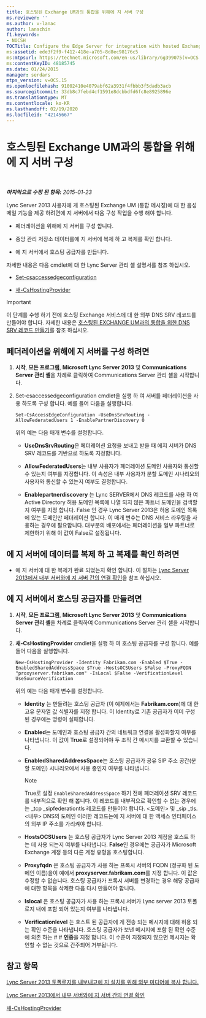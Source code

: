 ```yaml
---
title: 호스팅된 Exchange UM과의 통합을 위해에 지 서버 구성
ms.reviewer: ''
ms.author: v-lanac
author: lanachin
f1.keywords:
- NOCSH
TOCTitle: Configure the Edge Server for integration with hosted Exchange UM
ms:assetid: ede3f2f9-f412-418e-a705-8d8ec98176c5
ms:mtpsurl: https://technet.microsoft.com/en-us/library/Gg399075(v=OCS.15)
ms:contentKeyID: 48185745
ms.date: 01/24/2015
manager: serdars
mtps_version: v=OCS.15
ms.openlocfilehash: 91002410e4079abf62a3931f4fbbb3f5dadb3acb
ms.sourcegitcommit: 33db8c7febd4cf1591e8dcbbdfd6fc8e8925896e
ms.translationtype: MT
ms.contentlocale: ko-KR
ms.lasthandoff: 02/19/2020
ms.locfileid: "42145667"
---
```

<div data-xmlns="http://www.w3.org/1999/xhtml">

<div class="topic" data-xmlns="http://www.w3.org/1999/xhtml" data-msxsl="urn:schemas-microsoft-com:xslt" data-cs="http://msdn.microsoft.com/">

<div data-asp="https://msdn2.microsoft.com/asp">

# <a name="configure-the-edge-server-for-integration-with-hosted-exchange-um"></a>호스팅된 Exchange UM과의 통합을 위해에 지 서버 구성

</div>

<div id="mainSection">

<div id="mainBody">

<span> </span>

_**마지막으로 수정 된 항목:** 2015-01-23_

Lync Server 2013 사용자에 게 호스팅된 Exchange UM (통합 메시징)에 대 한 음성 메일 기능을 제공 하려면에 지 서버에서 다음 구성 작업을 수행 해야 합니다.

  - 페더레이션을 위해에 지 서버를 구성 합니다.

  - 중앙 관리 저장소 데이터를에 지 서버에 복제 하 고 복제를 확인 합니다.

  - 에 지 서버에서 호스팅 공급자를 만듭니다.

자세한 내용은 다음 cmdlet에 대 한 Lync Server 관리 셸 설명서를 참조 하십시오.

  - [Set-csaccessedgeconfiguration](https://technet.microsoft.com/library/Gg413017(v=OCS.15))

  - [새-CsHostingProvider](https://technet.microsoft.com/library/Gg398490(v=OCS.15))

<div>


> [!IMPORTANT]
> 이 단계를 수행 하기 전에 호스팅 Exchange 서비스에 대 한 외부 DNS SRV 레코드를 만들어야 합니다. 자세한 내용은 <A href="lync-server-2013-create-a-dns-srv-record-for-integration-with-hosted-exchange-um.md">호스팅된 EXCHANGE UM과의 통합을 위한 DNS SRV 레코드 만들기</A>를 참조 하십시오.



</div>

<div>

## <a name="to-configure-the-edge-server-for-federation"></a>페더레이션을 위해에 지 서버를 구성 하려면

1.  **시작**, **모든 프로그램**, **Microsoft Lync Server 2013** 및 **Communications Server 관리 셸**을 차례로 클릭하여 Communications Server 관리 셸을 시작합니다.

2.  Set-csaccessedgeconfiguration cmdlet을 실행 하 여 서버를 페더레이션을 사용 하도록 구성 합니다. 예를 들어 다음을 실행합니다.
    
        Set-CsAccessEdgeConfiguration -UseDnsSrvRouting -AllowFederatedUsers 1 -EnablePartnerDiscovery 0
    
    위의 예는 다음 매개 변수를 설정합니다.
    
      - **UseDnsSrvRouting**은 페더레이션 요청을 보내고 받을 때 에지 서버가 DNS SRV 레코드를 기반으로 하도록 지정합니다.
    
      - **AllowFederatedUsers**는 내부 사용자가 페더레이션 도메인 사용자와 통신할 수 있는지 여부를 지정합니다. 이 속성은 내부 사용자가 분할 도메인 시나리오의 사용자와 통신할 수 있는지 여부도 결정합니다.
    
      - **Enablepartnerdiscovery** 는 Lync SERVER에서 DNS 레코드를 사용 하 여 Active Directory 허용 도메인 목록에 나열 되지 않은 파트너 도메인을 검색할지 여부를 지정 합니다. False 인 경우 Lync Server 2013은 허용 도메인 목록에 있는 도메인만 페더레이션 합니다. 이 매개 변수는 DNS 서비스 라우팅을 사용하는 경우에 필요합니다. 대부분의 배포에서는 페더레이션을 일부 파트너로 제한하기 위해 이 값이 False로 설정됩니다.

</div>

<div>

## <a name="to-replicate-data-to-the-edge-server-and-verify-the-replication"></a>에 지 서버에 데이터를 복제 하 고 복제를 확인 하려면

  - 에 지 서버에 대 한 복제가 완료 되었는지 확인 합니다. 이 절차는 [Lync Server 2013에서 내부 서버와에 지 서버 간의 연결 확인](lync-server-2013-verify-connectivity-between-internal-servers-and-edge-servers.md)을 참조 하십시오.

</div>

<div>

## <a name="to-create-a-hosting-provider-on-the-edge-server"></a>에 지 서버에서 호스팅 공급자를 만들려면

1.  **시작**, **모든 프로그램**, **Microsoft Lync Server 2013** 및 **Communications Server 관리 셸**을 차례로 클릭하여 Communications Server 관리 셸을 시작합니다.

2.  **새-CsHostingProvider** cmdlet을 실행 하 여 호스팅 공급자를 구성 합니다. 예를 들어 다음을 실행합니다.
    
        New-CsHostingProvider -Identity Fabrikam.com -Enabled $True -EnabledSharedAddressSpace $True -HostsOCSUsers $False -ProxyFQDN "proxyserver.fabrikam.com" -IsLocal $False -VerificationLevel UseSourceVerification
    
    위의 예는 다음 매개 변수를 설정합니다.
    
      - **Identity** 는 만들려는 호스팅 공급자 (이 예제에서는 **Fabrikam.com**)에 대 한 고유 문자열 값 식별자를 지정 합니다. 이 Identity로 기존 공급자가 이미 구성된 경우에는 명령이 실패합니다.
    
      - **Enabled**는 도메인과 호스팅 공급자 간의 네트워크 연결을 활성화할지 여부를 나타냅니다. 이 값이 **True**로 설정되어야 두 조직 간 메시지를 교환할 수 있습니다.
    
      - **EnabledSharedAddressSpace**는 호스팅 공급자가 공유 SIP 주소 공간(분할 도메인) 시나리오에서 사용 중인지 여부를 나타냅니다.
        
        <div>
        

        > [!NOTE]
        > True로 설정 <CODE>EnableSharedAddressSpace</CODE> 하기 전에 페더레이션 SRV 레코드를 내부적으로 확인 해 봅니다. 이 레코드를 내부적으로 확인할 수 없는 경우에는 _tcp _sipfederationtls 레코드를 만들어야 합니다. &lt;도메인&gt; 및 _sip _tls. &lt;내부&gt; DNS의 도메인 이러한 레코드는에 지 서버에 대 한 액세스 인터페이스의 외부 IP 주소를 가리켜야 합니다.

        
        </div>
    
      - **HostsOCSUsers** 는 호스팅 공급자가 Lync Server 2013 계정을 호스트 하는 데 사용 되는지 여부를 나타냅니다. **False**인 경우에는 공급자가 Microsoft Exchange 계정 등의 다른 계정 유형을 호스팅합니다.
    
      - **Proxyfqdn** 은 호스팅 공급자가 사용 하는 프록시 서버의 FQDN (정규화 된 도메인 이름)을이 예에서 **proxyserver.fabrikam.com**를 지정 합니다. 이 값은 수정할 수 없습니다. 호스팅 공급자가 프록시 서버를 변경하는 경우 해당 공급자에 대한 항목을 삭제한 다음 다시 만들어야 합니다.
    
      - **Islocal** 은 호스팅 공급자가 사용 하는 프록시 서버가 Lync server 2013 토폴로지 내에 포함 되어 있는지 여부를 나타냅니다.
    
      - **Verificationlevel** 는 호스트 된 공급자에 게 전송 되는 메시지에 대해 허용 되는 확인 수준을 나타냅니다. 호스팅 공급자가 보낸 메시지에 포함 된 확인 수준에 의존 하는 # # **인증**을 지정 합니다. 이 수준이 지정되지 않으면 메시지는 확인할 수 없는 것으로 간주되어 거부됩니다.

</div>

<div>

## <a name="see-also"></a>참고 항목


[Lync Server 2013 토폴로지를 내보내고에 지 설치를 위해 외부 미디어에 복사 합니다.](lync-server-2013-export-your-topology-and-copy-it-to-external-media-for-edge-installation.md)  


[Lync Server 2013에서 내부 서버와에 지 서버 간의 연결 확인](lync-server-2013-verify-connectivity-between-internal-servers-and-edge-servers.md)  


[새-CsHostingProvider](https://technet.microsoft.com/library/Gg398490(v=OCS.15))  
  

</div>

</div>

<span> </span>

</div>

</div>

</div>

